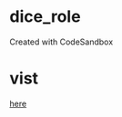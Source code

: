 # dice_role
Created with CodeSandbox


# vist
[here](https://amarouane-ABDELHAK.github.io/dice_role)
